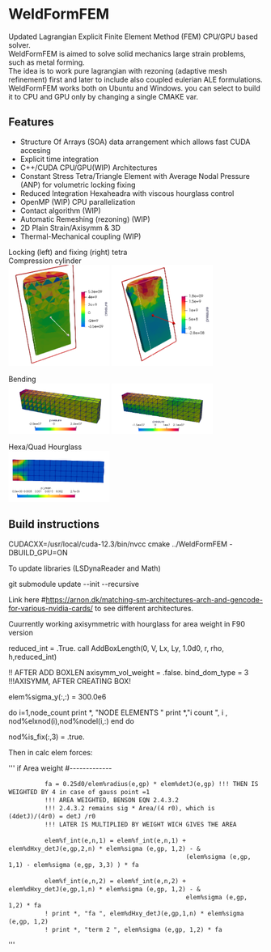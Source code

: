 # WeldFormFEM
Updated Lagrangian Explicit Finite Element Method (FEM) CPU/GPU based solver. \
WeldFormFEM is aimed to solve solid mechanics large strain problems, such as metal forming. \
The idea is to work pure lagrangian with rezoning (adaptive mesh refinement) first and later to include also coupled eulerian ALE formulations. \
WeldFormFEM works both on Ubuntu and Windows.
you can select to build it to CPU and GPU only by changing a single CMAKE var.

## Features
- Structure Of Arrays (SOA) data arrangement which allows fast CUDA accesing
- Explicit time integration
- C++/CUDA CPU/GPU(WIP) Architectures
- Constant Stress Tetra/Triangle Element with Average Nodal Pressure (ANP) for volumetric locking fixing
- Reduced Integration Hexaheadra with viscous hourglass control
- OpenMP (WIP) CPU  parallelization
- Contact algorithm (WIP)
- Automatic Remeshing (rezoning) (WIP)
- 2D Plain Strain/Axisymm & 3D
- Thermal-Mechanical coupling (WIP)

Locking (left) and fixing (right) tetra \
Compression cylinder \
<img src="https://github.com/luchete80/WeldFormFEM/blob/master/20250117_2.png" width="200" height="200">
<img src="https://github.com/luchete80/WeldFormFEM/blob/master/20250117_1.png" width="200" height="200">

Bending \
<img src="https://github.com/luchete80/WeldFormFEM/blob/master/20250117_4.png" width="200" height="100">
<img src="https://github.com/luchete80/WeldFormFEM/blob/master/20250117_3.png" width="200" height="100">

Hexa/Quad Hourglass \
<img src="https://github.com/luchete80/WeldFormFEM/blob/master/20240610_2.png" width="200" height="100">

## Build instructions

CUDACXX=/usr/local/cuda-12.3/bin/nvcc cmake ../WeldFormFEM -DBUILD_GPU=ON

To update libraries (LSDynaReader and Math)

git submodule update --init --recursive



Link here #https://arnon.dk/matching-sm-architectures-arch-and-gencode-for-various-nvidia-cards/ to see different architectures. 


Cuurrently working axisymmetric with hourglass for area weight in F90 version

  reduced_int = .True.
  call AddBoxLength(0, V, Lx, Ly, 1.0d0, r, rho, h,reduced_int)

  !! AFTER ADD BOXLEN
  axisymm_vol_weight = .false.
  bind_dom_type = 3 !!!AXISYMM, AFTER CREATING BOX!

  
  elem%sigma_y(:,:) = 300.0e6
  
  do i=1,node_count
  print *, "NODE ELEMENTS "
    print *,"i count ", i , nod%elxnod(i),nod%nodel(i,:)
  end do

  nod%is_fix(:,3) = .true.
 
 
Then in calc elem forces:

'''
if Area weight
#-------------

              fa = 0.25d0/elem%radius(e,gp) * elem%detJ(e,gp) !!! THEN IS WEIGHTED BY 4 in case of gauss point =1
              !!! AREA WEIGHTED, BENSON EQN 2.4.3.2
              !!! 2.4.3.2 remains sig * Area/(4 r0), which is (4detJ)/(4r0) = detJ /r0
              !!! LATER IS MULTIPLIED BY WEIGHT WICH GIVES THE AREA

              elem%f_int(e,n,1) = elem%f_int(e,n,1) + elem%dHxy_detJ(e,gp,2,n) * elem%sigma (e,gp, 1,2) - &
                                                     (elem%sigma (e,gp, 1,1) - elem%sigma (e,gp, 3,3) ) * fa
                                                     
              elem%f_int(e,n,2) = elem%f_int(e,n,2) + elem%dHxy_detJ(e,gp,1,n) * elem%sigma (e,gp, 1,2) - &
                                                     elem%sigma (e,gp, 1,2) * fa          
              ! print *, "fa ", elem%dHxy_detJ(e,gp,1,n) * elem%sigma (e,gp, 1,2)
              ! print *, "term 2 ", elem%sigma (e,gp, 1,2) * fa    
              
'''
